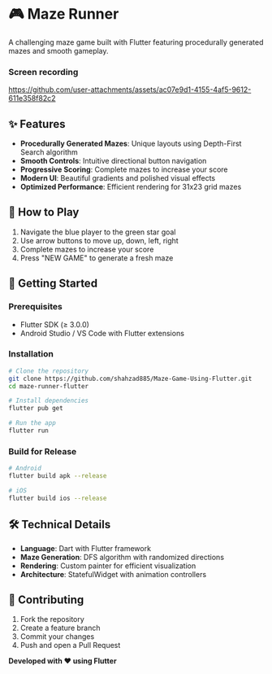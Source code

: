 # 🎮 Maze Runner

A challenging maze game built with Flutter featuring procedurally generated mazes and smooth gameplay.

### Screen recording

https://github.com/user-attachments/assets/ac07e9d1-4155-4af5-9612-611e358f82c2



## ✨ Features

- **Procedurally Generated Mazes**: Unique layouts using Depth-First Search algorithm
- **Smooth Controls**: Intuitive directional button navigation
- **Progressive Scoring**: Complete mazes to increase your score
- **Modern UI**: Beautiful gradients and polished visual effects
- **Optimized Performance**: Efficient rendering for 31x23 grid mazes

## 🎯 How to Play

1. Navigate the blue player to the green star goal
2. Use arrow buttons to move up, down, left, right
3. Complete mazes to increase your score
4. Press "NEW GAME" to generate a fresh maze

## 🚀 Getting Started

### Prerequisites
- Flutter SDK (≥ 3.0.0)
- Android Studio / VS Code with Flutter extensions

### Installation

```bash
# Clone the repository
git clone https://github.com/shahzad885/Maze-Game-Using-Flutter.git
cd maze-runner-flutter

# Install dependencies
flutter pub get

# Run the app
flutter run
```

### Build for Release
```bash
# Android
flutter build apk --release

# iOS
flutter build ios --release
```

## 🛠️ Technical Details

- **Language**: Dart with Flutter framework
- **Maze Generation**: DFS algorithm with randomized directions
- **Rendering**: Custom painter for efficient visualization
- **Architecture**: StatefulWidget with animation controllers

## 🤝 Contributing

1. Fork the repository
2. Create a feature branch
3. Commit your changes
4. Push and open a Pull Request


**Developed with ❤️ using Flutter**
